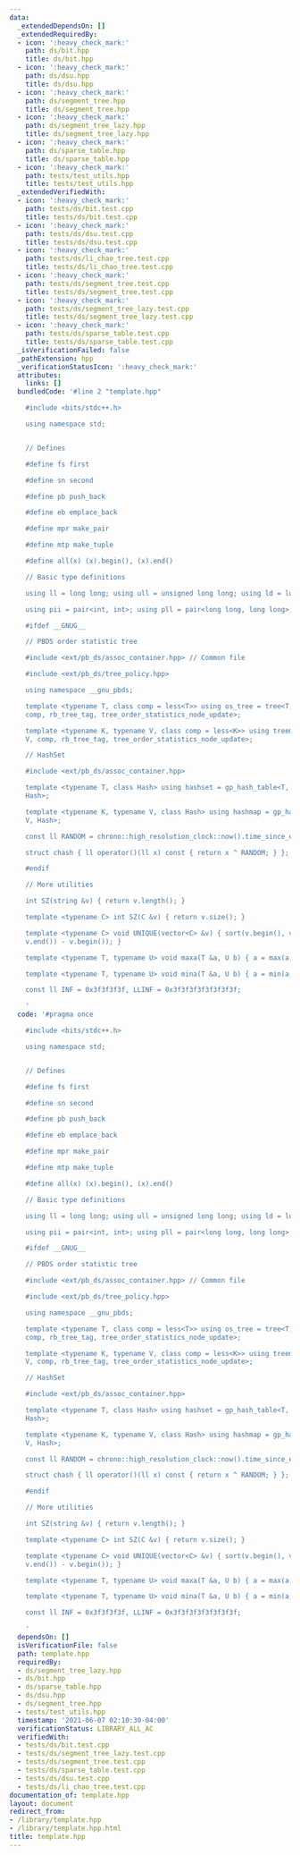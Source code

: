 ```yaml
---
data:
  _extendedDependsOn: []
  _extendedRequiredBy:
  - icon: ':heavy_check_mark:'
    path: ds/bit.hpp
    title: ds/bit.hpp
  - icon: ':heavy_check_mark:'
    path: ds/dsu.hpp
    title: ds/dsu.hpp
  - icon: ':heavy_check_mark:'
    path: ds/segment_tree.hpp
    title: ds/segment_tree.hpp
  - icon: ':heavy_check_mark:'
    path: ds/segment_tree_lazy.hpp
    title: ds/segment_tree_lazy.hpp
  - icon: ':heavy_check_mark:'
    path: ds/sparse_table.hpp
    title: ds/sparse_table.hpp
  - icon: ':heavy_check_mark:'
    path: tests/test_utils.hpp
    title: tests/test_utils.hpp
  _extendedVerifiedWith:
  - icon: ':heavy_check_mark:'
    path: tests/ds/bit.test.cpp
    title: tests/ds/bit.test.cpp
  - icon: ':heavy_check_mark:'
    path: tests/ds/dsu.test.cpp
    title: tests/ds/dsu.test.cpp
  - icon: ':heavy_check_mark:'
    path: tests/ds/li_chao_tree.test.cpp
    title: tests/ds/li_chao_tree.test.cpp
  - icon: ':heavy_check_mark:'
    path: tests/ds/segment_tree.test.cpp
    title: tests/ds/segment_tree.test.cpp
  - icon: ':heavy_check_mark:'
    path: tests/ds/segment_tree_lazy.test.cpp
    title: tests/ds/segment_tree_lazy.test.cpp
  - icon: ':heavy_check_mark:'
    path: tests/ds/sparse_table.test.cpp
    title: tests/ds/sparse_table.test.cpp
  _isVerificationFailed: false
  _pathExtension: hpp
  _verificationStatusIcon: ':heavy_check_mark:'
  attributes:
    links: []
  bundledCode: '#line 2 "template.hpp"

    #include <bits/stdc++.h>

    using namespace std;


    // Defines

    #define fs first

    #define sn second

    #define pb push_back

    #define eb emplace_back

    #define mpr make_pair

    #define mtp make_tuple

    #define all(x) (x).begin(), (x).end()

    // Basic type definitions

    using ll = long long; using ull = unsigned long long; using ld = long double;

    using pii = pair<int, int>; using pll = pair<long long, long long>;

    #ifdef __GNUG__

    // PBDS order statistic tree

    #include <ext/pb_ds/assoc_container.hpp> // Common file

    #include <ext/pb_ds/tree_policy.hpp>

    using namespace __gnu_pbds;

    template <typename T, class comp = less<T>> using os_tree = tree<T, null_type,
    comp, rb_tree_tag, tree_order_statistics_node_update>;

    template <typename K, typename V, class comp = less<K>> using treemap = tree<K,
    V, comp, rb_tree_tag, tree_order_statistics_node_update>;

    // HashSet

    #include <ext/pb_ds/assoc_container.hpp>

    template <typename T, class Hash> using hashset = gp_hash_table<T, null_type,
    Hash>;

    template <typename K, typename V, class Hash> using hashmap = gp_hash_table<K,
    V, Hash>;

    const ll RANDOM = chrono::high_resolution_clock::now().time_since_epoch().count();

    struct chash { ll operator()(ll x) const { return x ^ RANDOM; } };

    #endif

    // More utilities

    int SZ(string &v) { return v.length(); }

    template <typename C> int SZ(C &v) { return v.size(); }

    template <typename C> void UNIQUE(vector<C> &v) { sort(v.begin(), v.end()); v.resize(unique(v.begin(),
    v.end()) - v.begin()); }

    template <typename T, typename U> void maxa(T &a, U b) { a = max(a, b); }

    template <typename T, typename U> void mina(T &a, U b) { a = min(a, b); }

    const ll INF = 0x3f3f3f3f, LLINF = 0x3f3f3f3f3f3f3f3f;

    '
  code: '#pragma once

    #include <bits/stdc++.h>

    using namespace std;


    // Defines

    #define fs first

    #define sn second

    #define pb push_back

    #define eb emplace_back

    #define mpr make_pair

    #define mtp make_tuple

    #define all(x) (x).begin(), (x).end()

    // Basic type definitions

    using ll = long long; using ull = unsigned long long; using ld = long double;

    using pii = pair<int, int>; using pll = pair<long long, long long>;

    #ifdef __GNUG__

    // PBDS order statistic tree

    #include <ext/pb_ds/assoc_container.hpp> // Common file

    #include <ext/pb_ds/tree_policy.hpp>

    using namespace __gnu_pbds;

    template <typename T, class comp = less<T>> using os_tree = tree<T, null_type,
    comp, rb_tree_tag, tree_order_statistics_node_update>;

    template <typename K, typename V, class comp = less<K>> using treemap = tree<K,
    V, comp, rb_tree_tag, tree_order_statistics_node_update>;

    // HashSet

    #include <ext/pb_ds/assoc_container.hpp>

    template <typename T, class Hash> using hashset = gp_hash_table<T, null_type,
    Hash>;

    template <typename K, typename V, class Hash> using hashmap = gp_hash_table<K,
    V, Hash>;

    const ll RANDOM = chrono::high_resolution_clock::now().time_since_epoch().count();

    struct chash { ll operator()(ll x) const { return x ^ RANDOM; } };

    #endif

    // More utilities

    int SZ(string &v) { return v.length(); }

    template <typename C> int SZ(C &v) { return v.size(); }

    template <typename C> void UNIQUE(vector<C> &v) { sort(v.begin(), v.end()); v.resize(unique(v.begin(),
    v.end()) - v.begin()); }

    template <typename T, typename U> void maxa(T &a, U b) { a = max(a, b); }

    template <typename T, typename U> void mina(T &a, U b) { a = min(a, b); }

    const ll INF = 0x3f3f3f3f, LLINF = 0x3f3f3f3f3f3f3f3f;

    '
  dependsOn: []
  isVerificationFile: false
  path: template.hpp
  requiredBy:
  - ds/segment_tree_lazy.hpp
  - ds/bit.hpp
  - ds/sparse_table.hpp
  - ds/dsu.hpp
  - ds/segment_tree.hpp
  - tests/test_utils.hpp
  timestamp: '2021-06-07 02:10:30-04:00'
  verificationStatus: LIBRARY_ALL_AC
  verifiedWith:
  - tests/ds/bit.test.cpp
  - tests/ds/segment_tree_lazy.test.cpp
  - tests/ds/segment_tree.test.cpp
  - tests/ds/sparse_table.test.cpp
  - tests/ds/dsu.test.cpp
  - tests/ds/li_chao_tree.test.cpp
documentation_of: template.hpp
layout: document
redirect_from:
- /library/template.hpp
- /library/template.hpp.html
title: template.hpp
---
```

